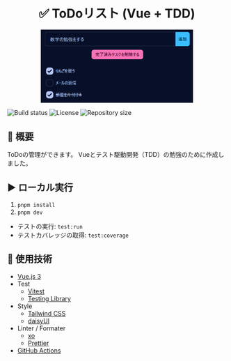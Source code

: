 <h1 align="center">✅ ToDoリスト (Vue + TDD)</h1>
<p align="center">
    <img src="./.github/preview.webp" align="center" width="350px">
</p>

![Build status](https://img.shields.io/github/actions/workflow/status/gsuke/vue-todolist-tdd/main.yaml?branch=main)
![License](https://img.shields.io/github/license/gsuke/vue-todolist-tdd)
![Repository size](https://img.shields.io/github/repo-size/gsuke/vue-todolist-tdd)

## 💬 概要

ToDoの管理ができます。
Vueとテスト駆動開発（TDD）の勉強のために作成しました。

## ▶️ ローカル実行

1.  `pnpm install`
2.  `pnpm dev`

*   テストの実行: `test:run`
*   テストカバレッジの取得: `test:coverage`

## 🔧 使用技術

*   [Vue.js 3](https://ja.vuejs.org/)
*   Test
    *   [Vitest](https://vitest.dev/)
    *   [Testing Library](https://testing-library.com/)
*   Style
    *   [Tailwind CSS](https://tailwindcss.com/)
    *   [daisyUI](https://daisyui.com/)
*   Linter / Formater
    *   [xo](https://github.com/xojs/xo)
    *   [Prettier](https://prettier.io/)
*   [GitHub Actions](https://docs.github.com/ja/actions)
